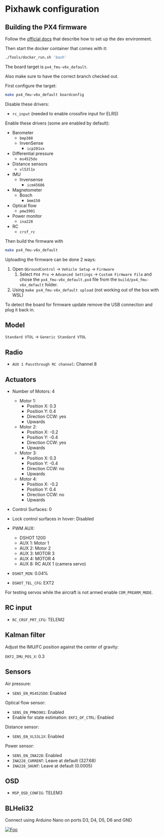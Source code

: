 # Pixhawk configuration

## Building the PX4 firmware

Follow the [official docs](https://docs.px4.io/main/en/dev_setup/getting_started.html) that describe how to set up the dev environment.

Then start the docker container that comes with it:

```bash
./Tools/docker_run.sh 'bash'
```

The board target is `px4_fmu-v6x_default`.

Also make sure to have the correct branch checked out.

First configure the target:

```bash
make px4_fmu-v6x_default boardconfig
```

Disable these drivers:
- `rc_input` (needed to enable crossfire input for ELRS)

Enable these drivers (some are enabled by default):
- Barometer
  - `bmp388`
  - InvenSense
    - `icp201xx`
- Differential pressure
  - `ms4525do`
- Distance sensors
  - `vl53l1x`
- IMU
  - Invensense
    - `icm45686`
- Magnetometer
  - Bosch
    - `bmm150`
- Optical flow
  - `pmw3901`
- Power monitor
  - `ina228`
- RC
  - `crsf_rc`


Then build the firmware with

```bash
make px4_fmu-v6x_default
```

Uploading the firmware can be done 2 ways:
1. Open `QGroundControl` -> `Vehicle Setup` -> `Firmware`
   1. Select `PX4 Pro` -> `Advanced Settings` -> `Custom Firmware File` and chose the `px4_fmu-v6x_default.px4` file from the `build/px4_fmu-v6x_default` folder.
2. Using `make px4_fmu-v6x_default upload` (not working out of the box with WSL)

To detect the board for firmware update remove the USB connection and plug it back in.

## Model

`Standard VTOL` -> `Generic Standard VTOL`

## Radio

- `AUX 1 Passthrough RC channel`: Channel 8

## Actuators

- Number of Motors: 4
  - Motor 1: 
    - Position X: 0.3
    - Position Y: 0.4
    - Direction CCW: yes
    - Upwards
  - Motor 2: 
    - Position X: -0.2
    - Position Y: -0.4
    - Direction CCW: yes
    - Upwards
  - Motor 3: 
    - Position X: 0.3
    - Position Y: -0.4
    - Direction CCW: no
    - Upwards
  - Motor 4: 
    - Position X: -0.2
    - Position Y: 0.4
    - Direction CCW: no
    - Upwards

- Control Surfaces: 0
- Lock control surfaces in hover: Disabled

- PWM AUX:
  - DSHOT 1200
  - AUX 1: Motor 1
  - AUX 2: Motor 2
  - AUX 3: MOTOR 3
  - AUX 4: MOTOR 4
  - AUX 8: RC AUX 1 (camera servo)

- `DSHOT_MIN`: 0.04%
- `DSHOT_TEL_CFG`: EXT2

For testing servos while the aircraft is not armed enable `COM_PREARM_MODE`.

## RC input

- `RC_CRSF_PRT_CFG`: TELEM2

## Kalman filter

Adjust the IMU/FC position against the center of gravity:

`EKF2_IMU_POS_X`: 0.3

## Sensors

Air pressure:
- `SENS_EN_MS4525DO`: Enabled

Optical flow sensor:
- `SENS_EN_PMW3901`: Enabled
- Enable for state estimation: `EKF2_OF_CTRL`: Enabled

Distance sensor:
- `SENS_EN_VL53L1X`: Enabled

Power sensor:
- `SENS_EN_INA228`: Enabled
- `INA228_CURRENT`: Leave at default (327.68)
- `INA228_SHUNT`: Leave at default (0.0005)

## OSD

- `MSP_OSD_CONFIG`: TELEM3

## BLHeli32

Connect using Arduino Nano on ports D3, D4, D5, D6 and GND

[![Foo](./blheli32.png)](./blheli32.png)
